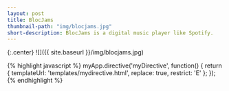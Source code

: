 ```yaml
---
layout: post
title: BlocJams
thumbnail-path: "img/blocjams.jpg"
short-description: BlocJams is a digital music player like Spotify.
---
```


{:.center}
![]({{ site.baseurl }}/img/blocjams.jpg)

{% highlight javascript %}
myApp.directive('myDirective', function() {
    return {
        templateUrl: 'templates/mydirective.html',
        replace: true,
        restrict: 'E'
    };
});
{% endhighlight %}
